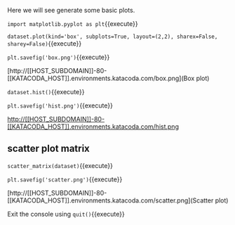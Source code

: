 Here we will see generate some basic plots. 

`import matplotlib.pyplot as plt`{{execute}}

`dataset.plot(kind='box', subplots=True, layout=(2,2), sharex=False, sharey=False)`{{execute}}

`plt.savefig('box.png')`{{execute}}

[http://[[HOST_SUBDOMAIN]]-80-[[KATACODA_HOST]].environments.katacoda.com/box.png](Box plot)

`dataset.hist()`{{execute}}

`plt.savefig('hist.png')`{{execute}}

[http://[[HOST_SUBDOMAIN]]-80-[[KATACODA_HOST]].environments.katacoda.com/hist.png](Histogram)

## scatter plot matrix

`scatter_matrix(dataset)`{{execute}}

`plt.savefig('scatter.png')`{{execute}}

[http://[[HOST_SUBDOMAIN]]-80-[[KATACODA_HOST]].environments.katacoda.com/scatter.png](Scatter plot)

Exit the console using `quit()`{{execute}}
